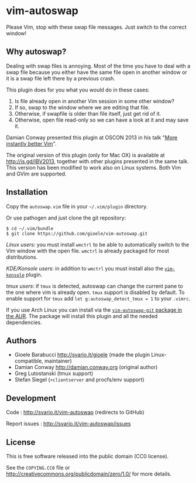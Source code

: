 vim-autoswap
============

Please Vim, stop with these swap file messages. Just switch to the correct window!


Why autoswap?
-------------

Dealing with swap files is annoying. Most of the time you have to deal with
a swap file because you either have the same file open in another
window or it is a swap file left there by a previous crash.

This plugin does for you what you would do in these cases:

1. Is file already open in another Vim session in some other window?
2. If so, swap to the window where we are editing that file.
3. Otherwise, if swapfile is older than file itself, just get rid of it.
4. Otherwise, open file read-only so we can have a look at it and may save it.

Damian Conway presented this plugin at OSCON 2013 in his talk
"[More instantly better Vim](http://programming.oreilly.com/2013/10/more-instantly-better-vim.html)".

The original version of this plugin (only for Mac OX) is available at <http://is.gd/IBV2013>,
together with other plugins presented in the same talk. This version has
been modified to work also on Linux systems. Both Vim and GVim are supported.


Installation
------------

Copy the `autoswap.vim` file in your `~/.vim/plugin` directory.

Or use pathogen and just clone the git repository:

    $ cd ~/.vim/bundle
    $ git clone https://github.com/gioele/vim-autoswap.git

*Linux users*: you must install `wmctrl` to be able to automatically
switch to the Vim window with the open file.
`wmctrl` is already packaged for most distributions.

*KDE/Konsole users*: in addition to `wmctrl` you must install also
the [`vim-konsole`](https://github.com/gergap/vim-konsole) plugin.

*tmux users*: if `tmux` is detected, autoswap can change the current
pane to the one where vim is already open. `tmux` support is disabled
by default. To enable support for `tmux` add
`let g:autoswap_detect_tmux = 1` to your `.vimrc`.

If you use Arch Linux you can install via the [`vim-autoswap-git`
package in the AUR](https://aur.archlinux.org/packages/vim-autoswap-git/).
The package will install this plugin and all the needed dependencies.


Authors
-------

* Gioele Barabucci <http://svario.it/gioele> (made the plugin Linux-compatible, maintainer)
* Damian Conway <http://damian.conway.org> (original author)
* Greg Lutostanski (tmux support)
* Stefan Siegel (`+clientserver` and procfs/env support)


Development
-----------

Code
: <http://svario.it/vim-autoswap> (redirects to GitHub)

Report issues
: <http://svario.it/vim-autoswap/issues>


License
-------

This is free software released into the public domain (CC0 license).

See the `COPYING.CC0` file or <http://creativecommons.org/publicdomain/zero/1.0/>
for more details.
